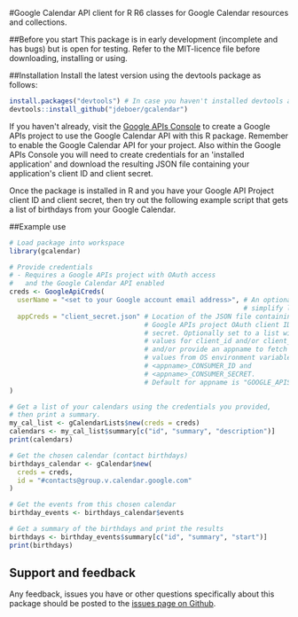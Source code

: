 #Google Calendar API client for R
R6 classes for Google Calendar resources and collections.

##Before you start
This package is in early development (incomplete and has bugs) but is open for testing. Refer to the MIT-licence file before downloading, installing or using.

##Installation
Install the latest version using the devtools package as follows:
```r
install.packages("devtools") # In case you haven't installed devtools already
devtools::install_github("jdeboer/gcalendar")
```

If you haven't already, visit the [Google APIs Console](https://code.google.com/apis/console/) to create a Google APIs project to use the Google Calendar API with this R package. Remember to enable the Google Calendar API for your project. Also within the Google APIs Console you will need to create credentials for an 'installed application' and download the resulting JSON file containing your application's client ID and client secret.

Once the package is installed in R and you have your Google API Project client ID and client secret, then try out the following example script that gets a list of birthdays from your Google Calendar.

##Example use
```r
# Load package into workspace
library(gcalendar)

# Provide credentials
# - Requires a Google APIs project with OAuth access
#   and the Google Calendar API enabled
creds <- GoogleApiCreds(
  userName = "<set to your Google account email address>", # An optional hint to
                                                           # simplify login.
  appCreds = "client_secret.json" # Location of the JSON file containing your
                                  # Google APIs project OAuth client ID and
                                  # secret. Optionally set to a list with named
                                  # values for client_id and/or client_secret,
                                  # and/or provide an appname to fetch omitted
                                  # values from OS environment variables
                                  # <appname>_CONSUMER_ID and
                                  # <appname>_CONSUMER_SECRET.
                                  # Default for appname is "GOOGLE_APIS".
)

# Get a list of your calendars using the credentials you provided,
# then print a summary.
my_cal_list <- gCalendarLists$new(creds = creds)
calendars <- my_cal_list$summary[c("id", "summary", "description")]
print(calendars)

# Get the chosen calendar (contact birthdays)
birthdays_calendar <- gCalendar$new(
  creds = creds,
  id = "#contacts@group.v.calendar.google.com"
)

# Get the events from this chosen calendar
birthday_events <- birthdays_calendar$events

# Get a summary of the birthdays and print the results
birthdays <- birthday_events$summary[c("id", "summary", "start")]
print(birthdays)

```

## Support and feedback
Any feedback, issues you have or other questions specifically about this package should be posted to the [issues page on Github](https://github.com/jdeboer/gcalendar/issues).
